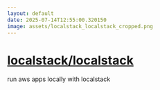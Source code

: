 ```yaml
---
layout: default
date: 2025-07-14T12:55:00.320150
image: assets/localstack_localstack_cropped.png
---
```


# [localstack/localstack](https://github.com/localstack/localstack)

run aws apps locally with localstack
